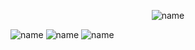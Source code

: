 <p align="center">
  <img src="https://github.com/user-attachments/assets/feb84970-1cca-481d-8608-88ddbdfb94ee" alt="name">
</p>

![name](https://github.com/user-attachments/assets/12e5ef93-2529-4544-b678-f0a00a2b274f)
![name](https://github.com/user-attachments/assets/47633131-28d6-482a-8f0b-038c447b1fb0)
![name](https://github.com/user-attachments/assets/bd3ebb4b-d208-4b70-879f-a2018615efc3)
